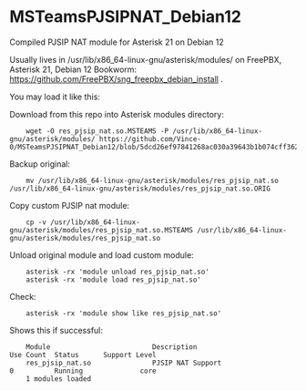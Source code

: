 # MSTeamsPJSIPNAT_Debian12
Compiled PJSIP NAT module for Asterisk 21 on Debian 12

Usually lives in /usr/lib/x86_64-linux-gnu/asterisk/modules/ on FreePBX, Asterisk 21, Debian 12 Bookworm: https://github.com/FreePBX/sng_freepbx_debian_install .

You may load it like this:

Download from this repo into Asterisk modules directory:

        wget -O res_pjsip_nat.so.MSTEAMS -P /usr/lib/x86_64-linux-gnu/asterisk/modules/ https://github.com/Vince-0/MSTeamsPJSIPNAT_Debian12/blob/5dcd26ef97841268ac030a39643b1b074cff362d/res_pjsip_nat.so
        
Backup original:

        mv /usr/lib/x86_64-linux-gnu/asterisk/modules/res_pjsip_nat.so  /usr/lib/x86_64-linux-gnu/asterisk/modules/res_pjsip_nat.so.ORIG

Copy custom PJSIP nat module:

        cp -v /usr/lib/x86_64-linux-gnu/asterisk/modules/res_pjsip_nat.so.MSTEAMS /usr/lib/x86_64-linux-gnu/asterisk/modules/res_pjsip_nat.so

Unload original module and load custom module:

        asterisk -rx 'module unload res_pjsip_nat.so'
        asterisk -rx 'module load res_pjsip_nat.so'

Check:

        asterisk -rx 'module show like res_pjsip_nat.so'

Shows this if successful:

        Module                         Description                              Use Count  Status      Support Level
        res_pjsip_nat.so               PJSIP NAT Support                        0          Running              core
        1 modules loaded
